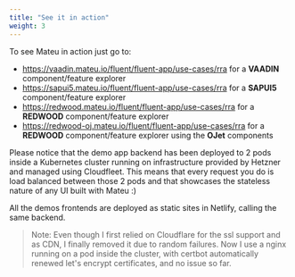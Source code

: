 ```yaml
---
title: "See it in action"
weight: 3
---
```


To see Mateu in action just go to:

- https://vaadin.mateu.io/fluent/fluent-app/use-cases/rra for a **VAADIN** component/feature explorer
- https://sapui5.mateu.io/fluent/fluent-app/use-cases/rra for a **SAPUI5** component/feature explorer
- https://redwood.mateu.io/fluent/fluent-app/use-cases/rra for a **REDWOOD** component/feature explorer
- https://redwood-oj.mateu.io/fluent/fluent-app/use-cases/rra for a **REDWOOD** component/feature explorer using the **OJet** components

Please notice that the demo app backend has been deployed to 2 pods inside a Kubernetes cluster running on infrastructure 
provided by Hetzner and managed using Cloudfleet. This means that every request you do is load balanced between those 2 
pods and that showcases the stateless nature of any UI built with Mateu :) 

All the demos frontends are deployed as static sites in Netlify, calling the same backend.

> Note: Even though I first relied on Cloudflare for the ssl support and as CDN, I finally removed it due to random 
> failures. Now I use a nginx running on a pod inside the cluster, with certbot automatically renewed let's encrypt 
> certificates, and no issue so far. 
